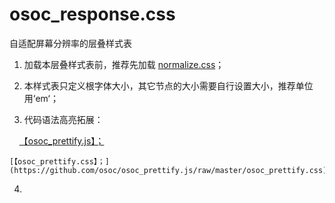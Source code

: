 # osoc_response.css

自适配屏幕分辨率的层叠样式表

1. 加载本层叠样式表前，推荐先加载 [normalize.css](https://github.com/osoc/normalize.css/raw/3.0.3/normalize.css)；

2. 本样式表只定义根字体大小，其它节点的大小需要自行设置大小，推荐单位用‘em‘；

3. 代码语法高亮拓展：

    [【osoc_prettify.js】；](https://github.com/osoc/osoc_prettify.js/raw/master/osoc_prettify.js)

    [【osoc_prettify.css】；](https://github.com/osoc/osoc_prettify.js/raw/master/osoc_prettify.css)

4. 
